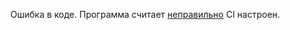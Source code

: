 Ошибка в коде. Программа считает [неправильно](https://github.com/jukkty/aqa1.1/issues/1)
CI настроен.